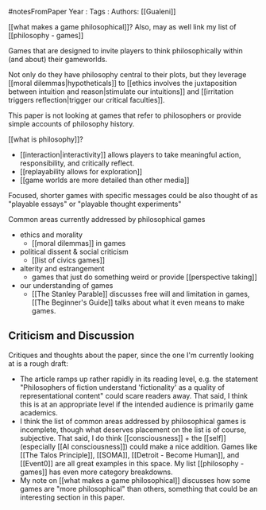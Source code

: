 #notesFromPaper
Year   :
Tags   :
Authors: [[Gualeni]]

[[what makes a game philosophical]]? Also, may as well link my list of [[philosophy - games]]

Games that are designed to invite players to think philosophically within (and about) their gameworlds.

Not only do they have philosophy central to their plots, but they leverage [[moral dilemmas|hypotheticals]] to [[ethics involves the juxtaposition between intuition and reason|stimulate our intuitions]] and [[irritation triggers reflection|trigger our critical faculties]].

This paper is not looking at games that refer to philosophers or provide simple accounts of philosophy history.

[[what is philosophy]]?

 - [[interaction|interactivity]] allows players to take meaningful action, responsibility, and critically reflect.
 - [[replayability allows for exploration]]
 - [[game worlds are more detailed than other media]]

Focused, shorter games with specific messages could be also thought of as "playable essays" or "playable thought experiments"

Common areas currently addressed by philosophical games

 - ethics and morality
   - [[moral dilemmas]] in games
 - political dissent & social criticism
   - [[list of civics games]]
 - alterity and estrangement
   - games that just do something weird or provide [[perspective taking]]
 - our understanding of games
   - [[The Stanley Parable]] discusses free will and limitation in games, [[The Beginner's Guide]] talks about what it even means to make games. 

Criticism and Discussion
------------------------

Critiques and thoughts about the paper, since the one I'm currently looking at is a rough draft:

 - The article ramps up rather rapidly in its reading level, e.g. the statement "Philosophers of fiction understand 'fictionality' as a quality of representational content" could scare readers away. That said, I think this is at an appropriate level if the intended audience is primarily game academics.
 - I think the list of common areas addressed by philosophical games is incomplete, though what deserves placement on the list is of course, subjective. That said, I do think [[consciousness]] + the [[self]] (especially [[AI consciousness]]) could make a nice addition. Games like [[The Talos Principle]], [[SOMA]], [[Detroit - Become Human]], and [[Event0]] are all great examples in this space. My list [[philosophy - games]] has even more category breakdowns.
 - My note on [[what makes a game philosophical]] discusses how some games are "more philosophical" than others, something that could be an interesting section in this paper.
